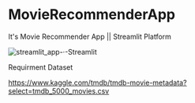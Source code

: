 # MovieRecommenderApp
It's Movie Recommender App || Streamlit Platform

![streamlit_app-·-Streamlit](https://user-images.githubusercontent.com/113234633/193645129-9c5cbbcd-3465-4087-9f08-667f7e2f4bdf.png)


Requirment Dataset 

https://www.kaggle.com/tmdb/tmdb-movie-metadata?select=tmdb_5000_movies.csv
